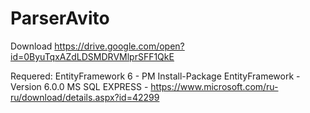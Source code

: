 # ParserAvito

Download https://drive.google.com/open?id=0ByuTqxAZdLDSMDRVMlprSFF1QkE


Requered:
EntityFramework 6 - PM Install-Package EntityFramework -Version 6.0.0
MS SQL EXPRESS - https://www.microsoft.com/ru-ru/download/details.aspx?id=42299
